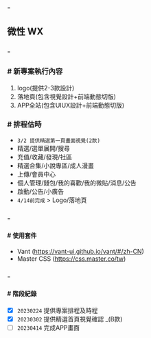 ### -

## 微性 WX

### -

### # 新專案執行內容
1. logo(提供2-3款設計)
2. 落地頁(包含視覺設計+前端動態切版)
3. APP全站(包含UIUX設計+前端動態切版)
### # 排程估時
- `3/2 提供精選第一頁畫面視覺(2款)`
- 精選/選單展開/搜尋
- 充值/收藏/發現/社區
- 精選合集/小說專區/成人漫畫
- 上傳/會員中心
- 個人管理/錢包/我的喜歡/我的微貼/消息/公告
- 啟動/公告/小廣告
- `4/14前完成` > Logo/落地頁


### -

#### # 使用套件
- Vant (https://vant-ui.github.io/vant/#/zh-CN)
- Master CSS (https://css.master.co/tw)

### -

#### # 階段紀錄
- [x] `20230224` 提供專案排程及時程
- [x] `20230302` 提供精選首頁視覺確認 _(B款)
- [ ] `20230414` 完成APP畫面